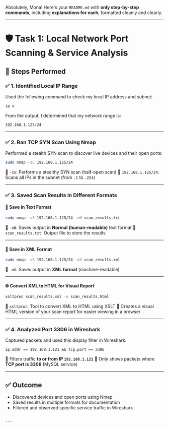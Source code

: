 Absolutely, Mona! Here's your `README.md` with **only step-by-step commands**, including **explanations for each**, formatted cleanly and clearly.

---


# 🛡️ Task 1: Local Network Port Scanning & Service Analysis

## 🧪 Steps Performed

### ✅ 1. Identified Local IP Range
Used the following command to check my local IP address and subnet:
```bash
ip a
````

From the output, I determined that my network range is:

```
192.168.1.125/24
```

---

### ✅ 2. Ran TCP SYN Scan Using Nmap

Performed a stealth SYN scan to discover live devices and their open ports:

```bash
sudo nmap -sS 192.168.1.125/24
```

🔹 `-sS`: Performs a stealthy SYN scan (half-open scan)
🔹 `192.168.1.125/24`: Scans all IPs in the subnet (from `.1` to `.254`)

---

### ✅ 3. Saved Scan Results in Different Formats

#### 📄 Save in Text Format

```bash
sudo nmap -sS 192.168.1.125/24 -oN scan_results.txt
```

🔹 `-oN`: Saves output in **Normal (human-readable)** text format
🔹 `scan_results.txt`: Output file to store the results

---

#### 📄 Save in XML Format

```bash
sudo nmap -sS 192.168.1.125/24 -oX scan_results.xml
```

🔹 `-oX`: Saves output in **XML format** (machine-readable)

---

#### 🌐 Convert XML to HTML for Visual Report

```bash
xsltproc scan_results.xml -o scan_results.html
```

🔹 `xsltproc`: Tool to convert XML to HTML using XSLT
🔹 Creates a visual HTML version of your scan report for easier viewing in a browser

---

### ✅ 4. Analyzed Port 3306 in Wireshark

Captured packets and used this display filter in Wireshark:

```wireshark
ip.addr == 192.168.1.121 && tcp.port == 3306
```

🔹 Filters traffic **to or from IP `192.168.1.121`**
🔹 Only shows packets where **TCP port is 3306** (MySQL service)

---

## ✅ Outcome

* Discovered devices and open ports using Nmap
* Saved results in multiple formats for documentation
* Filtered and observed specific service traffic in Wireshark

```

---

